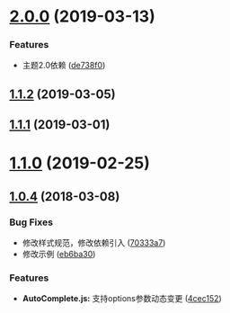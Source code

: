 <a name="2.0.0"></a>
# [2.0.0](https://github.com/tinper-bee/bee-auto-complete/compare/v1.1.2...v2.0.0) (2019-03-13)


### Features

* 主题2.0依赖 ([de738f0](https://github.com/tinper-bee/bee-auto-complete/commit/de738f0))



<a name="1.1.2"></a>
## [1.1.2](https://github.com/tinper-bee/bee-auto-complete/compare/v1.1.1...v1.1.2) (2019-03-05)



<a name="1.1.1"></a>
## [1.1.1](https://github.com/tinper-bee/bee-auto-complete/compare/v1.1.0...v1.1.1) (2019-03-01)



<a name="1.1.0"></a>
# [1.1.0](https://github.com/tinper-bee/bee-auto-complete/compare/v1.0.4...v1.1.0) (2019-02-25)



<a name="1.0.4"></a>
## [1.0.4](https://github.com/tinper-bee/bee-auto-complete/compare/70333a7...v1.0.4) (2018-03-08)


### Bug Fixes

* 修改样式规范，修改依赖引入 ([70333a7](https://github.com/tinper-bee/bee-auto-complete/commit/70333a7))
* 修改示例 ([eb6ba30](https://github.com/tinper-bee/bee-auto-complete/commit/eb6ba30))


### Features

* **AutoComplete.js:** 支持options参数动态变更 ([4cec152](https://github.com/tinper-bee/bee-auto-complete/commit/4cec152))



